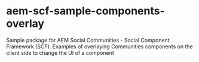 aem-scf-sample-components-overlay
=================================

Sample package for AEM Social Communities - Social Component Framework (SCF).  Examples of overlaying Communities components on the client side to change the UI of a component
